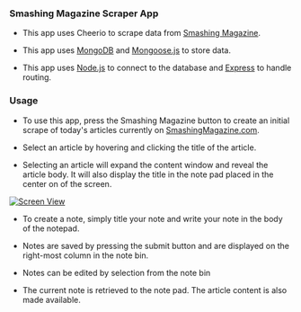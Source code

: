 
### Smashing Magazine Scraper App

* This app uses Cheerio to scrape data from [Smashing Magazine](https://smashingmagazine.com/).

* This app uses [MongoDB](https://www.mongodb.com) and [Mongoose.js](http://mongoosejs.com/) to store data.

* This app uses [Node.js](https://nodejs.org) to connect to the database and [Express](http://expressjs.com/) to handle routing.

### Usage

* To use this app, press the Smashing Magazine button to create an initial scrape of today's articles currently on [SmashingMagazine.com](https://smashingmagazine.com/).

* Select an article by hovering and clicking the title of the article.

* Selecting an article will expand the content window and reveal the article body. It will also display the title in the note pad placed in the center on of the screen.

<!-- [](https://gifs.com/gif/gJExWl) -->
[![Screen View](https://gifs.com/gif/gJExWl)](https://www.youtube.com/watch?v=OsA_irHC2bA)

<!-- https://gifs.com/gif/gJExWl -->
<!-- [![Alt text for your video](http://img.youtube.com/vi/T-D1KVIuvjA/0.jpg)](http://www.youtube.com/watch?v=T-D1KVIuvjA) -->


* To create a note, simply title your note and write your note in the body of the notepad.

* Notes are saved by pressing the submit button and are displayed on the right-most column in the note bin.

* Notes can be edited by selection from the note bin

* The current note is retrieved to the note pad. The article content is also  made available.
